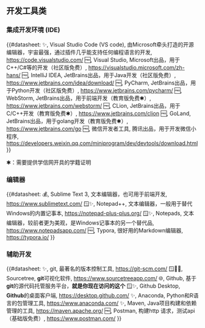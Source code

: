 ## 开发工具类

### 集成开发环境 (IDE)

{{#datasheet:
✨, Visual Studio Code (VS code), 由Microsoft牵头打造的开源编辑器，宇宙最强，通过插件几乎能支持任何编程语言的开发, https://code.visualstudio.com/
🆓, Visual Studio, Microsoft出品，用于C++/C#等的开发（社区版免费）, https://visualstudio.microsoft.com/zh-hans/
🆓, IntelliJ IDEA, JetBrains出品，用于Java开发（社区版免费）, https://www.jetbrains.com/idea/download/
🆓, PyCharm, JetBrains出品，用于Python开发（社区版免费）, https://www.jetbrains.com/pycharm/
🆓, WebStorm, JetBrains出品，用于前端开发（教育版免费✱）, https://www.jetbrains.com/webstorm/
🆓, CLion, JetBrains出品，用于C/C++开发（教育版免费✱）, https://www.jetbrains.com/clion
🆓, GoLand, JetBrains出品，用于golang开发（教育版免费✱）, https://www.jetbrains.com/go
🆓, 微信开发者工具, 腾讯出品，用于开发微信小程序, https://developers.weixin.qq.com/miniprogram/dev/devtools/download.html
}}

✱：需要提供学信网开具的学籍证明

### 编辑器
{{#datasheet:
💰, Sublime Text 3, 文本编辑器，也可用于前端开发, https://www.sublimetext.com/
🪟✨, Notepad++, 文本编辑器，一般用于替代Windows的内置记事本, https://notepad-plus-plus.org/
🪟✨, Notepads, 文本编辑器，较前者更为美观，是Windows记事本的另一个替代品, https://www.notepadsapp.com/
🆓, Typora, 很好用的Markdown编辑器, https://typora.io/
}}

### 辅助开发

{{#datasheet:
✨, git, 最著名的版本控制工具, https://git-scm.com/
🪟🍏✨, Sourcetree, **git**可视化软件, https://www.sourcetreeapp.com/
🌐, Github, 基于**git**的源代码托管服务平台，**就是你现在访问的这个**
🪟✨, Github Desktop, **Github**的桌面客户端, https://desktop.github.com/
✨, Anaconda, Python和R语言的包管理工具, https://www.anaconda.com/
✨, Maven, Java项目构建和依赖管理的工具, https://maven.apache.org/
🆓, Postman, 构建http 请求，测试api（基础版免费）, https://www.postman.com/
}}
